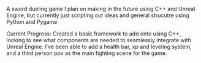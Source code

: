 A sword dueling game I plan on making in the future using C++ and Unreal Engine, but currently just scripting out ideas and general strucutre using Python and Pygame

Current Progress: Created a basic framework to add onto using C++, looking to see what components are needed to seamlessly integrate with Unreal Engine. I've been able to add a health bar, xp and leveling system, and a third person pov as the main fighting scene for the game. 

